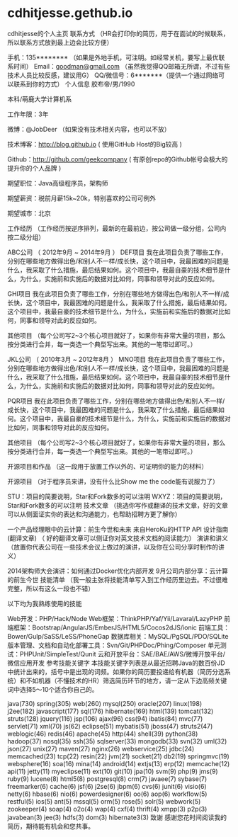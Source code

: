 # cdhitjesse.gethub.io
cdhitjesse的个人主页
联系方式
（HR会打印你的简历，用于在面试的时候联系，所以联系方式放到最上边会比较方便）

手机：135******** （如果是外地手机，可注明。如经常关机，要写上最优联系时间）
Email：goodman@gmail.com （虽然我觉得QQ邮箱无所谓，不过有些技术人员比较反感，建议用G）
QQ/微信号：6*******（提供一个通过网络可以联系到你的方式）
个人信息
胶布帝/男/1990

本科/萌鹿大学计算机系

工作年限：3年

微博：@JobDeer （如果没有技术相关内容，也可以不放）

技术博客：http://blog.github.io ( 使用GitHub Host的Big较高 )

Github：http://github.com/geekcompany ( 有原创repo的Github帐号会极大的提升你的个人品牌 )

期望职位：Java高级程序员，架构师

期望薪资：税前月薪15k~20k，特别喜欢的公司可例外

期望城市：北京

工作经历
（工作经历按逆序排列，最新的在最前边，按公司做一级分组，公司内按二级分组）

ABC公司 （ 2012年9月 ~ 2014年9月 ）
DEF项目
我在此项目负责了哪些工作，分别在哪些地方做得出色/和别人不一样/成长快，这个项目中，我最困难的问题是什么，我采取了什么措施，最后结果如何。这个项目中，我最自豪的技术细节是什么，为什么，实施前和实施后的数据对比如何，同事和领导对此的反应如何。

GHI项目
我在此项目负责了哪些工作，分别在哪些地方做得出色/和别人不一样/成长快，这个项目中，我最困难的问题是什么，我采取了什么措施，最后结果如何。这个项目中，我最自豪的技术细节是什么，为什么，实施前和实施后的数据对比如何，同事和领导对此的反应如何。

其他项目
（每个公司写2~3个核心项目就好了，如果你有非常大量的项目，那么按分类进行合并，每一类选一个典型写出来。其他的一笔带过即可。）

JKL公司 （ 2010年3月 ~ 2012年8月 ）
MNO项目
我在此项目负责了哪些工作，分别在哪些地方做得出色/和别人不一样/成长快，这个项目中，我最困难的问题是什么，我采取了什么措施，最后结果如何。这个项目中，我最自豪的技术细节是什么，为什么，实施前和实施后的数据对比如何，同事和领导对此的反应如何。

PQR项目
我在此项目负责了哪些工作，分别在哪些地方做得出色/和别人不一样/成长快，这个项目中，我最困难的问题是什么，我采取了什么措施，最后结果如何。这个项目中，我最自豪的技术细节是什么，为什么，实施前和实施后的数据对比如何，同事和领导对此的反应如何。

其他项目
（每个公司写2~3个核心项目就好了，如果你有非常大量的项目，那么按分类进行合并，每一类选一个典型写出来。其他的一笔带过即可。）

开源项目和作品
（这一段用于放置工作以外的、可证明你的能力的材料）

开源项目
（对于程序员来讲，没有什么比Show me the code能有说服力了）

STU：项目的简要说明，Star和Fork数多的可以注明
WXYZ：项目的简要说明，Star和Fork数多的可以注明
技术文章
（挑选你写作或翻译的技术文章，好的文章可以从侧面证实你的表达和沟通能力，也帮助招聘方更了解你）

一个产品经理眼中的云计算：前生今世和未来
来自HeroKu的HTTP API 设计指南(翻译文章) （ 好的翻译文章可以侧证你对英文技术文档的阅读能力）
演讲和讲义
（放置你代表公司在一些技术会议上做过的演讲，以及你在公司分享时制作的讲义）

2014架构师大会演讲：如何通过Docker优化内部开发
9月公司内部分享：云计算的前生今世
技能清单
（我一般主张将技能清单写入到工作经历里边去。不过很难完整，所以有这么一段也不错）

以下均为我熟练使用的技能

Web开发：PHP/Hack/Node
Web框架：ThinkPHP/Yaf/Yii/Lavaral/LazyPHP
前端框架：Bootstrap/AngularJS/EmberJS/HTML5/Cocos2dJS/ionic
前端工具：Bower/Gulp/SaSS/LeSS/PhoneGap
数据库相关：MySQL/PgSQL/PDO/SQLite
版本管理、文档和自动化部署工具：Svn/Git/PHPDoc/Phing/Composer
单元测试：PHPUnit/SimpleTest/Qunit
云和开放平台：SAE/BAE/AWS/微博开放平台/微信应用开发
参考技能关键字
本技能关键字列表是从最近招聘Java的数百份JD中统计出来的，括号中是出现的词频。如果你的简历要投递给有机器（简历分选系统）和不如机器（不懂技术的HR）筛选简历环节的地方，请一定从下边高频关键词中选择5～10个适合你自己的。

java(730)
spring(305)
web(260)
mysql(250)
oracle(207)
linux(198)
j2ee(182)
javascript(177)
sql(176)
hibernate(169)
html(139)
tomcat(132)
struts(128)
jquery(116)
jsp(106)
ajax(96)
css(94)
ibatis(84)
mvc(77)
servlet(71)
xml(70)
js(62)
eclipse(51)
mybatis(51)
jboss(47)
struts2(47)
weblogic(46)
redis(46)
apache(45)
http(44)
shell(39)
python(38)
hadoop(37)
nosql(35)
ssh(35)
sqlserver(33)
mongodb(33)
svn(32)
uml(32)
json(27)
unix(27)
maven(27)
nginx(26)
webservice(25)
jdbc(24)
memcached(23)
tcp(22)
resin(22)
jvm(21)
socket(21)
db2(19)
springmvc(19)
websphere(16)
soa(16)
mina(14)
android(14)
extjs(13)
erp(12)
memcache(12)
api(11)
jetty(11)
myeclipse(11)
ext(10)
git(10)
jpa(10)
svm(9)
php(9)
jms(9)
ruby(9)
lucene(8)
html5(8)
postgresql(8)
crm(7)
javaee(7)
sybase(7)
freemarker(6)
cache(6)
jsf(6)
j2se(6)
jbpm(6)
cvs(6)
junit(6)
visio(6)
netty(6)
hbase(6)
nio(6)
powerdesigner(6)
oo(6)
aop(6)
workflow(5)
restful(5)
ios(5)
ant(5)
mssql(5)
orm(5)
rose(5)
solr(5)
webwork(5)
zookeeper(4)
soap(4)
o2o(4)
wap(4)
cxf(4)
thrift(4)
xmpp(3)
p2p(3)
javabean(3)
jee(3)
hdfs(3)
dom(3)
hibernate3(3)
致谢
感谢您花时间阅读我的简历，期待能有机会和您共事。
